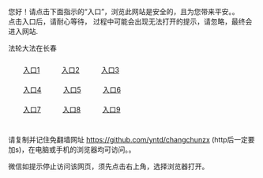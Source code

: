 您好！请点击下面指示的“入口”，浏览此网站是安全的，且为您带来平安。。 <br/>
点击入口后，请耐心等待， 过程中可能会出现无法打开的提示，请忽略，最终会进入网站. </br>

法轮大法在长春<br/>
<div style="padding:10px"><a style="margin:20px" target="_blank" href="https://dsq74kmhiy1f1.cloudfront.net/2Qpsp?ppxlwh" id="ccLink1" rel="nofollow">入口1</a> <a target="_blank" style="margin:20px" href="https://d123tfmzcucxv6.cloudfront.net/2Qpsp?jvqwwclb" id="ccLink2" rel="nofollow">入口2</a> <a style="margin:20px" target="_blank" href="https://d1rszxieauardu.cloudfront.net/2Qpsp?nbygzb" id="ccLink3" rel="nofollow">入口3</a></div>

<div style="padding:10px" ><a style="margin:20px" target="_blank" href="https://dsq74kmhiy1f1.cloudfront.net/2Qpsp?ppxlwh" id="ccLink4" rel="nofollow">入口4</a> <a style="margin:20px" href="https://d123tfmzcucxv6.cloudfront.net/2Qpsp?jvqwwclb" target="_blank" id="ccLink5" rel="nofollow">入口5</a> <a style="margin:20px" href="https://d1rszxieauardu.cloudfront.net/2Qpsp?nbygzb" target="_blank" id="ccLink6" rel="nofollow">入口6</a></div>

<div style="padding:10px"><a style="margin:20px" target="_blank" href="https://dsq74kmhiy1f1.cloudfront.net/2Qpsp?ppxlwh" id="ccLink7" rel="nofollow">入口7</a> <a style="margin:20px" href="https://d123tfmzcucxv6.cloudfront.net/2Qpsp?jvqwwclb" target="_blank" id="ccLink8" rel="nofollow">入口8</a> <a style="margin:20px" target="_blank" href="https://d1rszxieauardu.cloudfront.net/2Qpsp?nbygzb" id="ccLink9" rel="nofollow">入口9</a></div>

<br/>



请复制并记住免翻墙网址 https://github.com/yntd/changchunzx (http后一定要加s)，在电脑或手机的浏览器均可访问。。<br/>

微信如提示停止访问该网页，须先点击右上角，选择浏览器打开。
